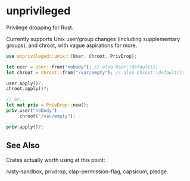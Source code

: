 # unprivileged

Privilege dropping for Rust.

Currently supports Unix user/group changes (including supplementary groups),
and chroot, with vague aspirations for more.

```rust
use unprivileged::unix::{User, Chroot, PrivDrop};

let user = User::from("nobody"); // also User::default();
let chroot = Chroot::from("/var/empty"); // also Chroot::default();

user.apply()?;
chroot.apply()?;

// or...
let mut priv = PrivDrop::new();
priv.user("nobody")
    .chroot("/var/empty");

priv.apply()?;
```

## See Also

Crates actually worth using at this point:

rusty-sandbox, privdrop, clap-permission-flag, capsicum, pledge.
